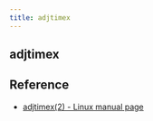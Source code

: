 ```yaml
---
title: adjtimex
---
```


## adjtimex


## Reference
* [adjtimex(2) - Linux manual page](http://man7.org/linux/man-pages/man2/adjtimex.2.html)
